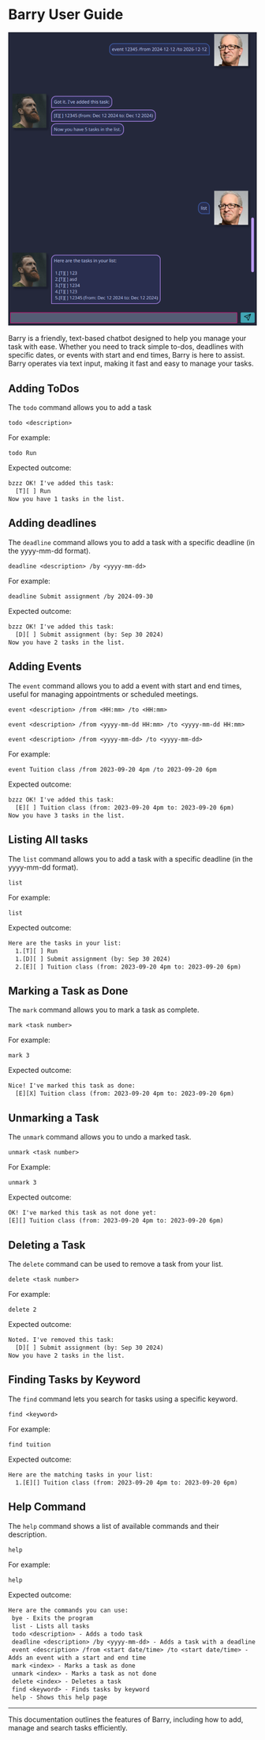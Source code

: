 # Barry User Guide
![Ui.png](Ui.png)

Barry is a friendly, text-based chatbot designed to help you manage your task with ease.
Whether you need to track simple to-dos, deadlines with specific dates, or events with
start and end times, Barry is here to assist. Barry operates via text input, making it fast
and easy to manage your tasks.

## Adding ToDos
The `todo` command allows you to add a task
```
todo <description>
```
For example:
```
todo Run
```
Expected outcome:
```
bzzz OK! I've added this task:
  [T][ ] Run
Now you have 1 tasks in the list. 
```
## Adding deadlines
The `deadline` command allows you to add a task with a specific deadline (in the yyyy-mm-dd format).
``` 
deadline <description> /by <yyyy-mm-dd>
```
For example:
```
deadline Submit assignment /by 2024-09-30
```
Expected outcome:
```
bzzz OK! I've added this task:
  [D][ ] Submit assignment (by: Sep 30 2024)
Now you have 2 tasks in the list.
```

## Adding Events
The `event` command allows you to add a event with start and end times, useful for managing appointments
or scheduled meetings.
``` 
event <description> /from <HH:mm> /to <HH:mm>
```
``` 
event <description> /from <yyyy-mm-dd HH:mm> /to <yyyy-mm-dd HH:mm>
```
``` 
event <description> /from <yyyy-mm-dd> /to <yyyy-mm-dd>

```
For example:
```
event Tuition class /from 2023-09-20 4pm /to 2023-09-20 6pm
```
Expected outcome:
```
bzzz OK! I've added this task:
  [E][ ] Tuition class (from: 2023-09-20 4pm to: 2023-09-20 6pm)
Now you have 3 tasks in the list.
```

## Listing All tasks
The `list` command allows you to add a task with a specific deadline (in the yyyy-mm-dd format).
``` 
list
```
For example:
```
list
```
Expected outcome:
```
Here are the tasks in your list:
  1.[T][ ] Run
  1.[D][ ] Submit assignment (by: Sep 30 2024)
  2.[E][ ] Tuition class (from: 2023-09-20 4pm to: 2023-09-20 6pm)
```
## Marking a Task as Done
The `mark` command allows you to mark a task as complete.
``` 
mark <task number>
```
For example:
```
mark 3
```
Expected outcome:
```
Nice! I've marked this task as done:
  [E][X] Tuition class (from: 2023-09-20 4pm to: 2023-09-20 6pm)
```
## Unmarking a Task
The `unmark` command allows you to undo a marked task.
```
unmark <task number>
```
For Example:
```
unmark 3
```
Expected outcome:
```
OK! I've marked this task as not done yet:
[E][] Tuition class (from: 2023-09-20 4pm to: 2023-09-20 6pm)
```
## Deleting a Task
The `delete` command can be used to remove a task from your list.
```
delete <task number>
```
For example:
```
delete 2
```
Expected outcome:
```
Noted. I've removed this task:
  [D][ ] Submit assignment (by: Sep 30 2024)
Now you have 2 tasks in the list.
```
## Finding Tasks by Keyword
The `find` command lets you search for tasks using a specific keyword.
```
find <keyword>
```
For example:
```
find tuition
```
Expected outcome:
```
Here are the matching tasks in your list:
  1.[E][] Tuition class (from: 2023-09-20 4pm to: 2023-09-20 6pm)
```
## Help Command
The `help` command shows a list of available commands and their description.
```
help
```
For example:
```
help
```
Expected outcome:
```
Here are the commands you can use:
 bye - Exits the program
 list - Lists all tasks
 todo <description> - Adds a todo task
 deadline <description> /by <yyyy-mm-dd> - Adds a task with a deadline
 event <description> /from <start date/time> /to <start date/time> - Adds an event with a start and end time
 mark <index> - Marks a task as done
 unmark <index> - Marks a task as not done
 delete <index> - Deletes a task
 find <keyword> - Finds tasks by keyword
 help - Shows this help page
```
---
This documentation outlines the features of Barry, including how to add, manage and
search tasks efficiently.
